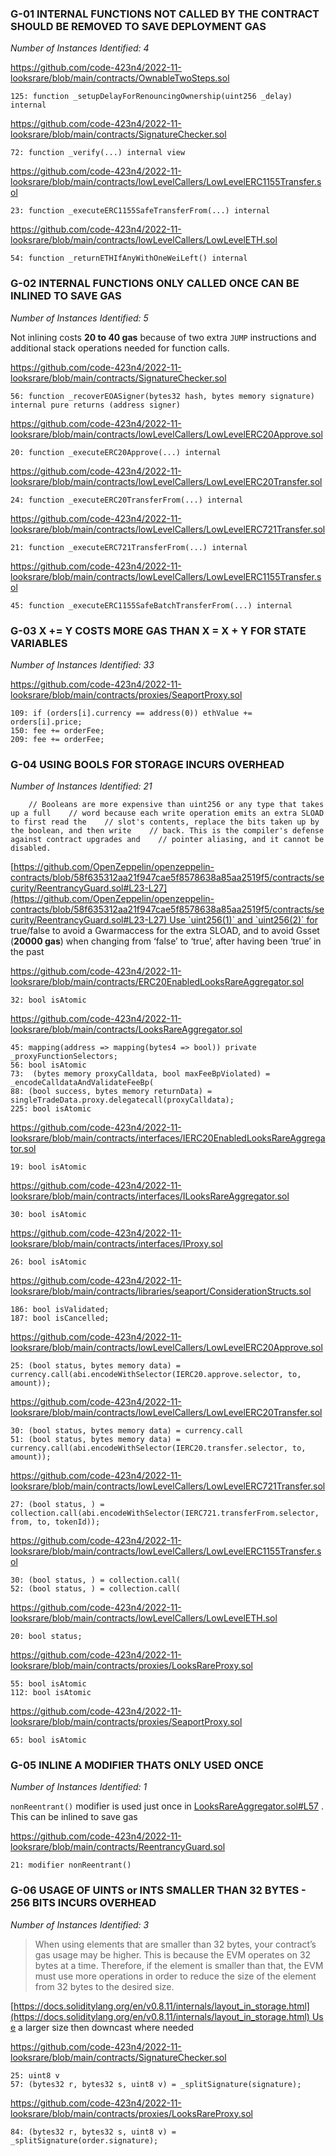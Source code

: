 ### G-01 INTERNAL FUNCTIONS NOT CALLED BY THE CONTRACT SHOULD BE REMOVED TO SAVE DEPLOYMENT GAS

*Number of Instances Identified: 4*

https://github.com/code-423n4/2022-11-looksrare/blob/main/contracts/OwnableTwoSteps.sol

```
125: function _setupDelayForRenouncingOwnership(uint256 _delay) internal
```

https://github.com/code-423n4/2022-11-looksrare/blob/main/contracts/SignatureChecker.sol

```
72: function _verify(...) internal view
```

https://github.com/code-423n4/2022-11-looksrare/blob/main/contracts/lowLevelCallers/LowLevelERC1155Transfer.sol

```
23: function _executeERC1155SafeTransferFrom(...) internal
```

https://github.com/code-423n4/2022-11-looksrare/blob/main/contracts/lowLevelCallers/LowLevelETH.sol

```
54: function _returnETHIfAnyWithOneWeiLeft() internal
```


### G-02 INTERNAL FUNCTIONS ONLY CALLED ONCE CAN BE INLINED TO SAVE GAS

*Number of Instances Identified: 5*

Not inlining costs **20 to 40 gas** because of two extra `JUMP` instructions and additional stack operations needed for function calls.

https://github.com/code-423n4/2022-11-looksrare/blob/main/contracts/SignatureChecker.sol

```
56: function _recoverEOASigner(bytes32 hash, bytes memory signature) internal pure returns (address signer)
```

https://github.com/code-423n4/2022-11-looksrare/blob/main/contracts/lowLevelCallers/LowLevelERC20Approve.sol

```
20: function _executeERC20Approve(...) internal
```

https://github.com/code-423n4/2022-11-looksrare/blob/main/contracts/lowLevelCallers/LowLevelERC20Transfer.sol

```
24: function _executeERC20TransferFrom(...) internal
```

https://github.com/code-423n4/2022-11-looksrare/blob/main/contracts/lowLevelCallers/LowLevelERC721Transfer.sol

```
21: function _executeERC721TransferFrom(...) internal
```

https://github.com/code-423n4/2022-11-looksrare/blob/main/contracts/lowLevelCallers/LowLevelERC1155Transfer.sol

```
45: function _executeERC1155SafeBatchTransferFrom(...) internal
```


### G-03 X += Y COSTS MORE GAS THAN X = X + Y FOR STATE VARIABLES

*Number of Instances Identified: 33*

https://github.com/code-423n4/2022-11-looksrare/blob/main/contracts/proxies/SeaportProxy.sol

```
109: if (orders[i].currency == address(0)) ethValue += orders[i].price;
150: fee += orderFee;
209: fee += orderFee;
```

### G-04  USING BOOLS FOR STORAGE INCURS OVERHEAD

*Number of Instances Identified: 21*

```
    // Booleans are more expensive than uint256 or any type that takes up a full    // word because each write operation emits an extra SLOAD to first read the    // slot's contents, replace the bits taken up by the boolean, and then write    // back. This is the compiler's defense against contract upgrades and    // pointer aliasing, and it cannot be disabled.
```

[https://github.com/OpenZeppelin/openzeppelin-contracts/blob/58f635312aa21f947cae5f8578638a85aa2519f5/contracts/security/ReentrancyGuard.sol#L23-L27](https://github.com/OpenZeppelin/openzeppelin-contracts/blob/58f635312aa21f947cae5f8578638a85aa2519f5/contracts/security/ReentrancyGuard.sol#L23-L27) Use `uint256(1)` and `uint256(2)` for true/false to avoid a Gwarmaccess for the extra SLOAD, and to avoid Gsset (**20000 gas**) when changing from ‘false’ to ‘true’, after having been ‘true’ in the past

https://github.com/code-423n4/2022-11-looksrare/blob/main/contracts/ERC20EnabledLooksRareAggregator.sol

```
32: bool isAtomic
```

https://github.com/code-423n4/2022-11-looksrare/blob/main/contracts/LooksRareAggregator.sol

```
45: mapping(address => mapping(bytes4 => bool)) private _proxyFunctionSelectors;
56: bool isAtomic
73:  (bytes memory proxyCalldata, bool maxFeeBpViolated) = _encodeCalldataAndValidateFeeBp(
88: (bool success, bytes memory returnData) = singleTradeData.proxy.delegatecall(proxyCalldata);
225: bool isAtomic
```

https://github.com/code-423n4/2022-11-looksrare/blob/main/contracts/interfaces/IERC20EnabledLooksRareAggregator.sol

```
19: bool isAtomic
```

https://github.com/code-423n4/2022-11-looksrare/blob/main/contracts/interfaces/ILooksRareAggregator.sol

```
30: bool isAtomic
```

https://github.com/code-423n4/2022-11-looksrare/blob/main/contracts/interfaces/IProxy.sol

```
26: bool isAtomic
```

https://github.com/code-423n4/2022-11-looksrare/blob/main/contracts/libraries/seaport/ConsiderationStructs.sol

```
186: bool isValidated;
187: bool isCancelled;
```

https://github.com/code-423n4/2022-11-looksrare/blob/main/contracts/lowLevelCallers/LowLevelERC20Approve.sol

```
25: (bool status, bytes memory data) = currency.call(abi.encodeWithSelector(IERC20.approve.selector, to, amount));
```

https://github.com/code-423n4/2022-11-looksrare/blob/main/contracts/lowLevelCallers/LowLevelERC20Transfer.sol

```
30: (bool status, bytes memory data) = currency.call
51: (bool status, bytes memory data) = currency.call(abi.encodeWithSelector(IERC20.transfer.selector, to, amount));
```

https://github.com/code-423n4/2022-11-looksrare/blob/main/contracts/lowLevelCallers/LowLevelERC721Transfer.sol

```
27: (bool status, ) = collection.call(abi.encodeWithSelector(IERC721.transferFrom.selector, from, to, tokenId));
```

https://github.com/code-423n4/2022-11-looksrare/blob/main/contracts/lowLevelCallers/LowLevelERC1155Transfer.sol

```
30: (bool status, ) = collection.call(
52: (bool status, ) = collection.call(
```

https://github.com/code-423n4/2022-11-looksrare/blob/main/contracts/lowLevelCallers/LowLevelETH.sol

```
20: bool status;
```

https://github.com/code-423n4/2022-11-looksrare/blob/main/contracts/proxies/LooksRareProxy.sol

```
55: bool isAtomic
112: bool isAtomic
```

https://github.com/code-423n4/2022-11-looksrare/blob/main/contracts/proxies/SeaportProxy.sol

```
65: bool isAtomic
```


### G-05 INLINE A MODIFIER THATS ONLY USED ONCE

*Number of Instances Identified: 1*

`nonReentrant()` modifier is used just once in [LooksRareAggregator.sol#L57](https://github.com/code-423n4/2022-11-looksrare/blob/main/contracts/LooksRareAggregator.sol#L57) . This can be inlined to save gas

https://github.com/code-423n4/2022-11-looksrare/blob/main/contracts/ReentrancyGuard.sol

```
21: modifier nonReentrant()
```

### G-06 USAGE OF UINTS or INTS SMALLER THAN 32 BYTES - 256 BITS INCURS OVERHEAD

*Number of Instances Identified: 3*

> When using elements that are smaller than 32 bytes, your contract’s gas usage may be higher. This is because the EVM operates on 32 bytes at a time. Therefore, if the element is smaller than that, the EVM must use more operations in order to reduce the size of the element from 32 bytes to the desired size.

[https://docs.soliditylang.org/en/v0.8.11/internals/layout_in_storage.html](https://docs.soliditylang.org/en/v0.8.11/internals/layout_in_storage.html) Use a larger size then downcast where needed

https://github.com/code-423n4/2022-11-looksrare/blob/main/contracts/SignatureChecker.sol

```
25: uint8 v
57: (bytes32 r, bytes32 s, uint8 v) = _splitSignature(signature);
```

https://github.com/code-423n4/2022-11-looksrare/blob/main/contracts/proxies/LooksRareProxy.sol

```
84: (bytes32 r, bytes32 s, uint8 v) = _splitSignature(order.signature);
```
